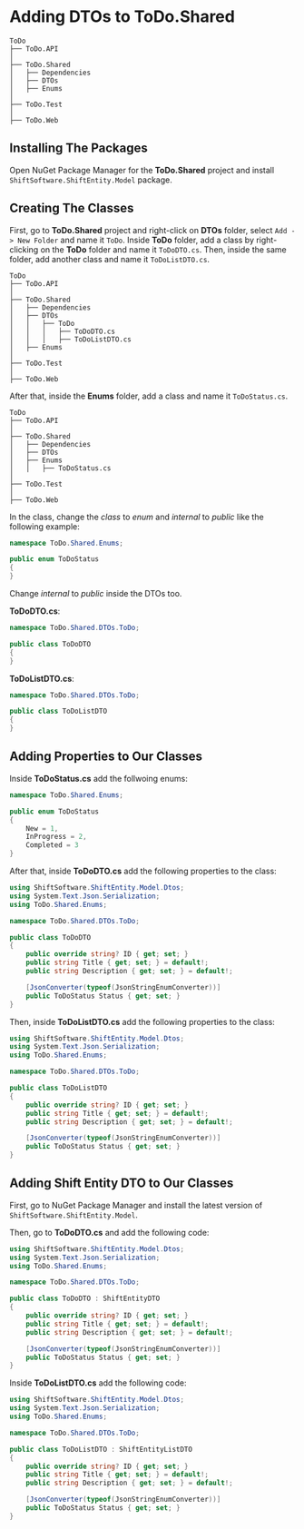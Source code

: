 # Adding DTOs to ToDo.Shared

``` hl_lines="4"
ToDo
├── ToDo.API
│
├── ToDo.Shared
│   ├── Dependencies
│   ├── DTOs
│   ├── Enums
│
├── ToDo.Test
│
├── ToDo.Web
```

## Installing The Packages

Open NuGet Package Manager for the **ToDo.Shared** project and install ``ShiftSoftware.ShiftEntity.Model`` package.

## Creating The Classes

First, go to **ToDo.Shared** project and right-click on **DTOs** folder, select ``Add -> New Folder`` and name it ``ToDo``. Inside **ToDo** folder, add a class by right-clicking on the **ToDo** folder and name it ``ToDoDTO.cs``. Then, inside the same folder, add another class and name it ``ToDoListDTO.cs``.

``` hl_lines="7-9"
ToDo
├── ToDo.API
│
├── ToDo.Shared
│   ├── Dependencies
│   ├── DTOs
│   │   ├── ToDo
│   │   │   ├── ToDoDTO.cs
│   │   │   ├── ToDoListDTO.cs
│   ├── Enums
│
├── ToDo.Test
│
├── ToDo.Web
```

After that, inside the **Enums** folder, add a class and name it ``ToDoStatus.cs``.

``` hl_lines="7-8"
ToDo
├── ToDo.API
│
├── ToDo.Shared
│   ├── Dependencies
│   ├── DTOs
│   ├── Enums
│   │   ├── ToDoStatus.cs
│
├── ToDo.Test
│
├── ToDo.Web
```

In the class, change the *class* to *enum* and *internal* to *public* like the following example:

``` cs hl_lines="3"
namespace ToDo.Shared.Enums;

public enum ToDoStatus
{
}
```

Change *internal* to *public* inside the DTOs too.

**ToDoDTO.cs**:

``` cs hl_lines="3"
namespace ToDo.Shared.DTOs.ToDo;

public class ToDoDTO
{
}
```

**ToDoListDTO.cs**:

``` cs hl_lines="3"
namespace ToDo.Shared.DTOs.ToDo;

public class ToDoListDTO
{
}
```

## Adding Properties to Our Classes

Inside **ToDoStatus.cs** add the follwoing enums:

``` cs hl_lines="5-7"
namespace ToDo.Shared.Enums;

public enum ToDoStatus
{
    New = 1,
    InProgress = 2,
    Completed = 3
}
```

After that, inside **ToDoDTO.cs** add the following properties to the class:

``` cs hl_lines="9-14"
using ShiftSoftware.ShiftEntity.Model.Dtos;
using System.Text.Json.Serialization;
using ToDo.Shared.Enums;

namespace ToDo.Shared.DTOs.ToDo;

public class ToDoDTO
{
    public override string? ID { get; set; }
    public string Title { get; set; } = default!;
    public string Description { get; set; } = default!;

    [JsonConverter(typeof(JsonStringEnumConverter))]
    public ToDoStatus Status { get; set; }
}
```

Then, inside **ToDoListDTO.cs** add the following properties to the class:

``` cs hl_lines="9-14"
using ShiftSoftware.ShiftEntity.Model.Dtos;
using System.Text.Json.Serialization;
using ToDo.Shared.Enums;

namespace ToDo.Shared.DTOs.ToDo;

public class ToDoListDTO
{
    public override string? ID { get; set; }
    public string Title { get; set; } = default!;
    public string Description { get; set; } = default!;

    [JsonConverter(typeof(JsonStringEnumConverter))]
    public ToDoStatus Status { get; set; }
}
```

## Adding Shift Entity DTO to Our Classes

First, go to NuGet Package Manager and install the latest version of ``ShiftSoftware.ShiftEntity.Model``.

Then, go to **ToDoDTO.cs** and add the following code:

``` cs hl_lines="7"
using ShiftSoftware.ShiftEntity.Model.Dtos;
using System.Text.Json.Serialization;
using ToDo.Shared.Enums;

namespace ToDo.Shared.DTOs.ToDo;

public class ToDoDTO : ShiftEntityDTO
{
    public override string? ID { get; set; }
    public string Title { get; set; } = default!;
    public string Description { get; set; } = default!;

    [JsonConverter(typeof(JsonStringEnumConverter))]
    public ToDoStatus Status { get; set; }
}
```

Inside **ToDoListDTO.cs** add the following code:

``` cs hl_lines="7"
using ShiftSoftware.ShiftEntity.Model.Dtos;
using System.Text.Json.Serialization;
using ToDo.Shared.Enums;

namespace ToDo.Shared.DTOs.ToDo;

public class ToDoListDTO : ShiftEntityListDTO
{
    public override string? ID { get; set; }
    public string Title { get; set; } = default!;
    public string Description { get; set; } = default!;

    [JsonConverter(typeof(JsonStringEnumConverter))]
    public ToDoStatus Status { get; set; }
}
```